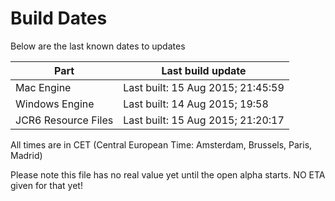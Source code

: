 # Build Dates

Below are the last known dates to updates

Part | Last build update
-----|-----
Mac Engine | Last built: 15 Aug 2015; 21:45:59
Windows Engine | Last built: 14 Aug 2015; 19:58
JCR6 Resource Files | Last built: 15 Aug 2015; 21:20:17
All times are in CET (Central European Time: Amsterdam, Brussels, Paris, Madrid)


Please note this file has no real value yet until the open alpha starts. NO ETA given for that yet!
